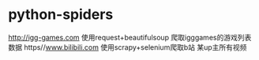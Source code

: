 # python-spiders
http://igg-games.com 使用request+beautifulsoup 爬取igggames的游戏列表数据
https//www.bilibili.com 使用scrapy+selenium爬取b站 某up主所有视频
